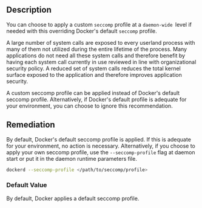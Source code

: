 ## Description

You can choose to apply a custom `seccomp` profile at a `daemon-wide `level if needed with this overriding Docker's default `seccomp` profile.

A large number of system calls are exposed to every userland process with many of them not utilized during the entire lifetime of the process. Many applications do not need all these system calls and therefore benefit by having each system call currently in use reviewed in line with organizational security policy. A reduced set of system calls reduces the total kernel surface exposed to the application and therefore improves application security.

A custom seccomp profile can be applied instead of Docker's default seccomp profile. Alternatively, if Docker's default profile is adequate for your environment, you can choose to ignore this recommendation.

## Remediation

By default, Docker's default seccomp profile is applied. If this is adequate for your environment, no action is necessary. Alternatively, if you choose to apply your own seccomp profile, use the `--seccomp-profile` flag at daemon start or put it in the daemon runtime parameters file.

```bash
dockerd --seccomp-profile </path/to/seccomp/profile>
```

### Default Value

By default, Docker applies a default seccomp profile.
